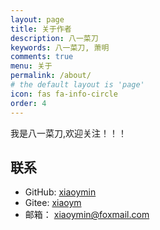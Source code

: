 ```yaml
---
layout: page
title: 关于作者
description: 八一菜刀
keywords: 八一菜刀, 萧明
comments: true
menu: 关于
permalink: /about/
# the default layout is 'page'
icon: fas fa-info-circle
order: 4
---
```


我是八一菜刀,欢迎关注！！！

## 联系

- GitHub: [xiaoymin](https://github.com/xiaoymin)
- Gitee: [xiaoym](https://gitee.com/xiaoym)
- 邮箱： <a href="mailto:xiaoymin@foxmail.com">xiaoymin@foxmail.com</a>
